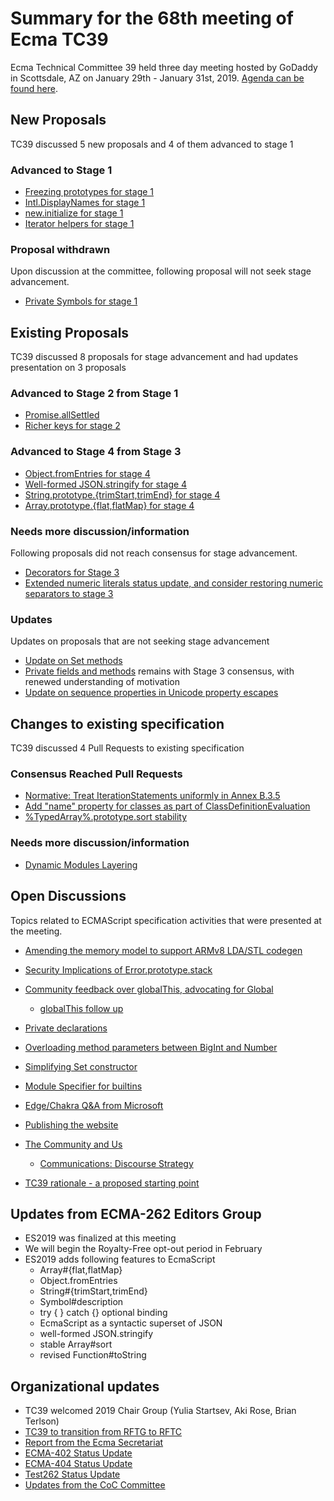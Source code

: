 # Summary for the 68th meeting of Ecma TC39

Ecma Technical Committee 39 held three day meeting hosted by GoDaddy in Scottsdale, AZ on January 29th - January 31st, 2019. [Agenda can be found here](https://github.com/tc39/agendas/blob/master/2019/01.md).

## New Proposals
TC39 discussed 5 new proposals and 4 of them advanced to stage 1
### Advanced to Stage 1
- [Freezing prototypes for stage 1](jan-31.md#freezing-prototypes-for-stage-1) 
- [Intl.DisplayNames for stage 1](jan-31.md#intldisplaynames-for-stage-1)
- [new.initialize for stage 1](jan-31.md#newinitialize-for-stage-1)
- [Iterator helpers for stage 1](jan-31.md#iterator-helpers-for-stage-1)
### Proposal withdrawn
Upon discussion at the committee, following proposal will not seek stage advancement.
- [Private Symbols for stage 1](jan-31.md#private-symbols-for-stage-1)
## Existing Proposals
TC39 discussed 8 proposals for stage advancement and had updates presentation on 3 proposals
### Advanced to Stage 2 from Stage 1
- [Promise.allSettled](jan-30.md#promiseallsettled)
- [Richer keys for stage 2](jan-30.md#richer-keys-for-stage-2)
### Advanced to Stage 4 from Stage 3
- [Object.fromEntries for stage 4](jan-29.md#objectfromentries-for-stage-4)
- [Well-formed JSON.stringify for stage 4](jan-29.md#well-formed-jsonstringify-for-stage-4)
- [String.prototype.{trimStart,trimEnd} for stage 4](jan-29,md#stringprototypetrimstarttrimend-for-stage-4)
- [Array.prototype.{flat,flatMap} for stage 4](jan-29.md#arrayprototypeflatflatmap-for-stage-4)

### Needs more discussion/information
Following proposals did not reach consensus for stage advancement.

- [Decorators for Stage 3](jan-30.md#decorators-for-stage-3)
- [Extended numeric literals status update, and consider restoring numeric separators to stage 3](jan-30.md#extended-numeric-literals-status-update-and-consider-restoring-numeric-separators-to-stage-3)

### Updates
Updates on proposals that are not seeking stage advancement
- [Update on Set methods](jan-29.md#update-on-set-methods)
- [Private fields and methods](jan-30.md#private-fields-and-methods-refresher) remains with Stage 3 consensus, with renewed understanding of motivation
- [Update on sequence properties in Unicode property escapes](jan-31.md#update-on-sequence-properties-in-unicode-property-escapes)

## Changes to existing specification
TC39 discussed 4 Pull Requests to existing specification
### Consensus Reached Pull Requests 
- [Normative: Treat IterationStatements uniformly in Annex B.3.5](jan-29.md#normative-treat-iterationstatements-uniformly-in-annex-b35)
- [Add "name" property for classes as part of ClassDefinitionEvaluation](jan-29.md#add-name-property-for-classes-as-part-of-classdefinitionevaluation)
- [%TypedArray%.prototype.sort stability](jan-29.md#typedarrayprototypesort-stability)

### Needs more discussion/information
- [Dynamic Modules Layering](jan-30.md#dynamic-modules-layering)

## Open Discussions 
Topics related to ECMAScript specification activities that were presented at the meeting.

- [Amending the memory model to support ARMv8 LDA/STL codegen](jan-30.md#amending-the-memory-model-to-support-armv8-ldastl-codegen)
- [Security Implications of Error.prototype.stack](jan-29.md#security-implications-of-errorprototypestack)
- [Community feedback over globalThis, advocating for Global](jana-29.md#community-developers-and-educators-feedback-over-globalthis-advocating-for-global)
  - [globalThis follow up](jan-31.md#globalthis-follow-up)
- [Private declarations](jan-31.md#private-declarations)
- [Overloading method parameters between BigInt and Number](jan-31.md#overloading-method-parameters-between-bigint-and-number-just-say-no)
- [Simplifying Set constructor](jan-31.md#simplifying-set-constructor)
- [Module Specifier for builtins](jan-31.md#module-specifier-for-builtins)

- [Edge/Chakra Q&A from Microsoft](jan-29.md#edgechakra-qa-from-microsoft-brian-terlson--kevin-smith)
- [Publishing the website](jan-29.md#publishing-the-website)
- [The Community and Us](jan-29.md#the-community-and-us)
  - [Communications: Discourse Strategy](jan-30#discourse-strategy)

- [TC39 rationale - a proposed starting point](jan-31.md#tc39-rationale---a-proposed-starting-point)

## Updates from ECMA-262 Editors Group
- ES2019 was finalized at this meeting
- We will begin the Royalty-Free opt-out period in February
- ES2019 adds following features to EcmaScript
  - Array#{flat,flatMap}
  - Object.fromEntries
  - String#{trimStart,trimEnd}
  - Symbol#description
  - try { } catch {} optional binding
  - EcmaScript as a syntactic superset of JSON
  - well-formed JSON.stringify
  - stable Array#sort
  - revised Function#toString


## Organizational updates
- TC39 welcomed 2019 Chair Group (Yulia Startsev, Aki Rose, Brian Terlson)
- [TC39 to transition from RFTG to RFTC](jan-29.md#tc39-to-transition-from-rftg-to-rftc)
- [Report from the Ecma Secretariat](jan-29.md#report-from-the-ecma-secretariat)
- [ECMA-402 Status Update](jan-29.md#ecma-402-status-update)
- [ECMA-404 Status Update](jan-29.md#ecma-404-status-update)
- [Test262 Status Update](jan-29.md#test262-status-update)
- [Updates from the CoC Committee](jan-29.md#updates-from-the-coc-committee)

